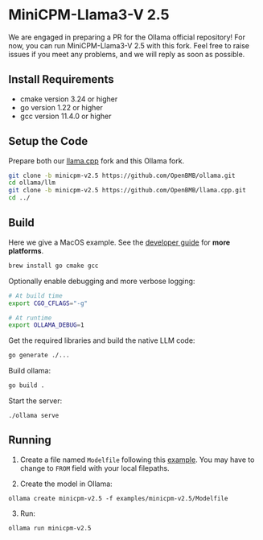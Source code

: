 # MiniCPM-Llama3-V 2.5

We are engaged in preparing a PR for the Ollama official repository! For now, you can run MiniCPM-Llama3-V 2.5 with this fork.
Feel free to raise issues if you meet any problems, and we will reply as soon as possible.

## Install Requirements

- cmake version 3.24 or higher
- go version 1.22 or higher
- gcc version 11.4.0 or higher

## Setup the Code

Prepare both our [llama.cpp](https://github.com/OpenBMB/llama.cpp.git) fork and this Ollama fork.

```bash
git clone -b minicpm-v2.5 https://github.com/OpenBMB/ollama.git
cd ollama/llm
git clone -b minicpm-v2.5 https://github.com/OpenBMB/llama.cpp.git
cd ../
```

## Build

Here we give a MacOS example. See the [developer guide](https://github.com/ollama/ollama/blob/main/docs/development.md) for **more platforms**.

```bash
brew install go cmake gcc
```

Optionally enable debugging and more verbose logging:

```bash
# At build time
export CGO_CFLAGS="-g"

# At runtime
export OLLAMA_DEBUG=1
```

Get the required libraries and build the native LLM code:

```bash
go generate ./...
```

Build ollama:

```bash
go build .
```

Start the server:

```
./ollama serve
```

## Running 

1. Create a file named `Modelfile` following this [example](Modelfile). You may have to change to `FROM` field with your local filepaths.

2. Create the model in Ollama:

```
ollama create minicpm-v2.5 -f examples/minicpm-v2.5/Modelfile
```

3. Run:

```
ollama run minicpm-v2.5
```
